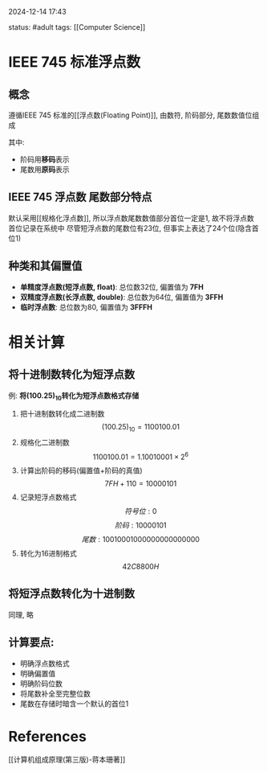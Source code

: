 2024-12-14    17:43

status: #adult
tags: [[Computer Science]] 


# IEEE 745 标准浮点数

## 概念
遵循IEEE 745 标准的[[浮点数(Floating Point)]], 由数符, 阶码部分, 尾数数值位组成

其中: 
- 阶码用**移码**表示
- 尾数用**原码**表示

## IEEE 745 浮点数 尾数部分特点

默认采用[[规格化浮点数]], 所以浮点数尾数数值部分首位一定是1, 故不将浮点数首位记录在系统中
尽管短浮点数的尾数位有23位, 但事实上表达了24个位(隐含首位1)

## 种类和其偏置值

- **单精度浮点数(短浮点数, float)**: 总位数32位, 偏置值为 **7FH**
- **双精度浮点数(长浮点数, double)**: 总位数为64位, 偏置值为 **3FFH**
- **临时浮点数**: 总位数为80, 偏置值为 **3FFFH**


# 相关计算

## 将十进制数转化为短浮点数

例:  **将$(100.25)_{10}$转化为短浮点数格式存储**
1. 把十进制数转化成二进制数$$(100.25)_{10} = 1100100.01$$
2. 规格化二进制数$$1100100.01 = 1.10010001 \times 2^{6}$$
3. 计算出阶码的移码(偏置值+阶码的真值)$$7FH+110=10000101$$
4. 记录短浮点数格式$$符号位: 0$$$$阶码: 10000101$$ $$尾数: 10010001000000000000000$$
5. 转化为16进制格式$$42C8800H$$

## 将短浮点数转化为十进制数

同理, 略


## 计算要点: 

- 明确浮点数格式
- 明确偏置值
- 明确阶码位数
- 将尾数补全至完整位数
- 尾数在存储时暗含一个默认的首位1
# References
[[计算机组成原理(第三版)-蒋本珊著]]